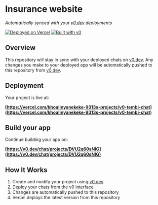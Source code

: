 # Insurance website

*Automatically synced with your [v0.dev](https://v0.dev) deployments*

[![Deployed on Vercel](https://img.shields.io/badge/Deployed%20on-Vercel-black?style=for-the-badge&logo=vercel)](https://vercel.com/khoalinyanekeke-9313s-projects/v0-tembi-chat)
[![Built with v0](https://img.shields.io/badge/Built%20with-v0.dev-black?style=for-the-badge)](https://v0.dev/chat/projects/DVU2q60sNlG)

## Overview

This repository will stay in sync with your deployed chats on [v0.dev](https://v0.dev).
Any changes you make to your deployed app will be automatically pushed to this repository from [v0.dev](https://v0.dev).

## Deployment

Your project is live at:

**[https://vercel.com/khoalinyanekeke-9313s-projects/v0-tembi-chat](https://vercel.com/khoalinyanekeke-9313s-projects/v0-tembi-chat)**

## Build your app

Continue building your app on:

**[https://v0.dev/chat/projects/DVU2q60sNlG](https://v0.dev/chat/projects/DVU2q60sNlG)**

## How It Works

1. Create and modify your project using [v0.dev](https://v0.dev)
2. Deploy your chats from the v0 interface
3. Changes are automatically pushed to this repository
4. Vercel deploys the latest version from this repository
